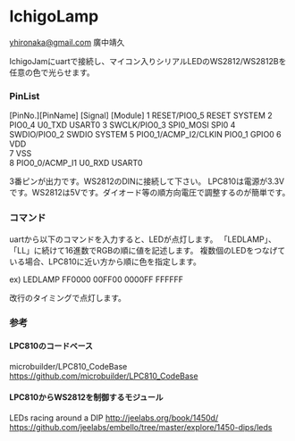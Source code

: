 IchigoLamp
==========
yhironaka@gmail.com 廣中靖久

IchigoJamにuartで接続し、マイコン入りシリアルLEDのWS2812/WS2812Bを任意の色で光らせます。

### PinList
[PinNo.][PinName]               [Signal]    [Module]
 1       RESET/PIO0_5            RESET       SYSTEM
 2       PIO0_4                  U0_TXD      USART0
 3       SWCLK/PIO0_3            SPI0_MOSI   SPI0
 4       SWDIO/PIO0_2            SWDIO       SYSTEM
 5       PIO0_1/ACMP_I2/CLKIN    PIO0_1      GPIO0
 6       VDD                                 
 7       VSS                                 
 8       PIO0_0/ACMP_I1          U0_RXD      USART0

3番ピンが出力です。WS2812のDINに接続して下さい。
LPC810は電源が3.3Vです。WS2812は5Vです。ダイオード等の順方向電圧で調整するのが簡単です。

### コマンド

uartから以下のコマンドを入力すると、LEDが点灯します。
「LEDLAMP」、「LL」に続けて16進数でRGBの順に値を記述します。
複数個のLEDをつなげている場合、LPC810に近い方から順に色を指定します。

ex) LEDLAMP FF0000 00FF00 0000FF FFFFFF

改行のタイミングで点灯します。

### 参考

#### LPC810のコードベース
microbuilder/LPC810_CodeBase
https://github.com/microbuilder/LPC810_CodeBase

#### LPC810からWS2812を制御するモジュール
LEDs racing around a DIP
http://jeelabs.org/book/1450d/
https://github.com/jeelabs/embello/tree/master/explore/1450-dips/leds